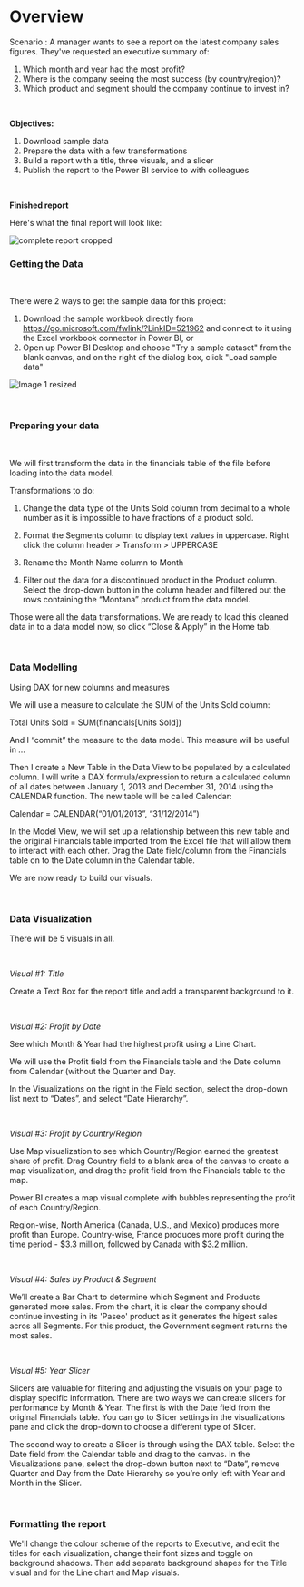 # Overview

Scenario : 
A manager wants to see a report on the latest company sales figures. They've requested an executive summary of:

1) Which month and year had the most profit?
2) Where is the company seeing the most success (by country/region)?
3) Which product and segment should the company continue to invest in?

<br/>


**Objectives:** 
<br/>
1) Download sample data <br/>
2) Prepare the data with a few transformations <br/>
3) Build a report with a title, three visuals, and a slicer <br/>
4) Publish the report to the Power BI service to with colleagues <br/>
<br/>

**Finished report**

Here's what the final report will look like:

![complete report cropped](https://user-images.githubusercontent.com/78444311/212469817-daf0944a-5ab8-45b3-97ff-71f55c7a1e87.png)



### Getting the Data
<br/>

There were 2 ways to get the sample data for this project:

1) Download the sample workbook directly from https://go.microsoft.com/fwlink/?LinkID=521962 and connect to it using the Excel workbook connector in Power BI, or
2) Open up Power BI Desktop and choose "Try a sample dataset" from the blank canvas, and on the right of the dialog box, click "Load sample data"

![Image 1 resized](https://user-images.githubusercontent.com/78444311/212312415-4778fd68-f366-4fe6-8a3f-1e1f4d216c64.png)


<br/>

### Preparing your data
<br/>

We will first transform the data in the financials table of the file before loading into the data model. 
<br/>

Transformations to do:

1) Change the data type of the Units Sold column from decimal to a whole number as it is impossible to have fractions of a product sold.

2) Format the Segments column to display text values in uppercase. Right click the column header > Transform > UPPERCASE

3) Rename the Month Name column to Month

4) Filter out the data for a discontinued product in the Product column. Select the drop-down button in the column header and filtered out the rows containing the “Montana” product from the data model.


Those were all the data transformations. We are ready to load this cleaned data in to a data model now, so click “Close & Apply” in the Home tab.

<br/>

### Data Modelling

Using DAX for new columns and measures


We will use a measure to calculate the SUM of the Units Sold column:


Total Units Sold = SUM(financials[Units Sold])


And I “commit” the measure to the data model. This measure will be useful in …


Then I create a New Table in the Data View to be populated by a calculated column. I will write a DAX formula/expression to return a calculated column of all dates between January 1, 2013 and December 31, 2014 using the CALENDAR function. The new table will be called Calendar:

Calendar = CALENDAR(“01/01/2013”, “31/12/2014”)	

In the Model View, we will set up a relationship between this new table and the original Financials table imported from the Excel file that will allow them to interact with each other. Drag the Date field/column from the Financials table on to the Date column in the Calendar table.

We are now ready to build our visuals.

<br/>

 ### Data Visualization

There will be 5 visuals in all.

<br/>

*Visual #1: Title*

Create a Text Box for the report title and add a transparent background to it.

<br/>

*Visual #2: Profit by Date*

See which Month & Year had the highest profit using a Line Chart.

We will use the Profit field from the Financials table and the Date column from Calendar (without the Quarter and Day.

In the Visualizations on the right in the Field section, select the drop-down list next to “Dates”, and select “Date Hierarchy”.

<br/>

*Visual #3: Profit by Country/Region*

Use Map visualization to see which Country/Region earned the greatest share of profit. Drag Country field to a blank area of the canvas to create a map visualization, and drag the profit field from the Financials table to the map.

Power BI creates a map visual complete with bubbles representing the profit of each Country/Region.

Region-wise, North America (Canada, U.S., and Mexico) produces more profit than Europe. Country-wise, France produces more profit during the time period - $3.3 million, followed by Canada with $3.2 million. 

<br/>

*Visual #4: Sales by Product & Segment*

We’ll create a Bar Chart to determine which Segment and Products generated more sales. From the chart, it is clear the company should continue investing in its 'Paseo' product as it generates the higest sales acros all Segments. For this product, the Government segment returns the most sales.

<br/>

*Visual #5: Year Slicer*

Slicers are valuable for filtering and adjusting the visuals on your page to display specific information. There are two ways we can create slicers for performance by Month & Year. The first is with the Date field from the original Financials table. You can go to Slicer settings in the visualizations pane and click the drop-down to choose a different type of Slicer.

The second way to create a Slicer is through using the DAX table. Select the Date field from the Calendar table and drag to the canvas. In the Visualizations pane, select the drop-down button next to “Date”, remove Quarter and Day from the Date Hierarchy so you’re only left with Year and Month in the Slicer. 

<br/>

### Formatting the report

We'll change the colour scheme of the reports to Executive, and edit the titles for each visualization, change their font sizes and toggle on background shadows. Then add separate background shapes for the Title visual and for the Line chart and Map visuals. 
